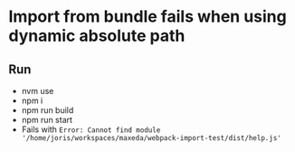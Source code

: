 # Import from bundle fails when using dynamic absolute path

## Run
- nvm use
- npm i
- npm run build
- npm run start
- Fails with ```Error: Cannot find module '/home/joris/workspaces/maxeda/webpack-import-test/dist/help.js'```